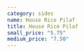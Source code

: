 ```yaml
---
category: sides
name: House Rice Pilaf
title: House Rice Pilaf
small_price: "5.75"
medium_price: "7.50"
---
```

